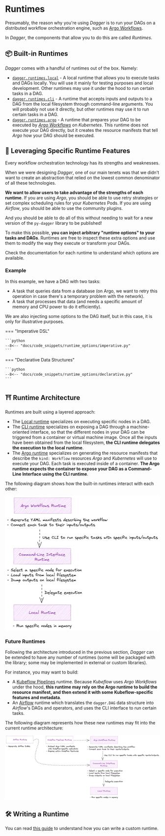# Runtimes

Presumably, the reason why you're using _Dagger_ is to run your DAGs on a distributed workflow orchestration engine, such as [Argo Workflows](https://argoproj.github.io/workflows/).

In _Dagger_, the components that allow you to do this are called _Runtimes_.

## 📦 Built-in Runtimes

_Dagger_ comes with a handful of runtimes out of the box. Namely:

- [`dagger.runtimes.local`](local.md) - A local runtime that allows you to execute tasks and DAGs locally. You will use it mainly for testing purposes and local development. Other runtimes may use it under the hood to run certain tasks in a DAG.
- [`dagger.runtimes.cli`](cli.md) - A runtime that accepts inputs and outputs to a DAG from the local filesystem through command-line arguments. You will probably not use it directly, but other runtimes may use it to run certain tasks in a DAG.
- [`dagger.runtimes.argo`](argo.md) - A runtime that prepares your DAG to be executed by [_Argo Workflows_](https://argoproj.github.io/workflows/) on _Kubernetes_. This runtime does not execute your DAG directly, but it creates the resource manifests that tell _Argo_ how your DAG should be executed.

## 🎯 Leveraging Specific Runtime Features

Every workflow orchestration technology has its strengths and weaknesses.

When we were designing _Dagger_, one of our main tenets was that we didn't want to create an abstraction that relied on the lowest common denominator of all these technologies.

__We want to allow users to take advantage of the strengths of each runtime__. If you are using _Argo_, you should be able to use retry strategies or set complex scheduling rules for your _Kubernetes_ Pods. If you are using _Airflow_, you should be able to use the community plugins.

And you should be able to do all of this without needing to wait for a new version of the `py-dagger` library to be published!

To make this possible, __you can inject arbitrary "runtime options" to your tasks and DAGs__. Runtimes are free to inspect these extra options and use them to modify the way they execute or transform your DAGs.

Check the documentation for each runtime to understand which options are available.


### Example

In this example, we have a DAG with two tasks:

- A task that queries data from a database (on Argo, we want to retry this operation in case there's a temporary problem with the network).
- A task that processes that data (and needs a specific amount of memory and CPU power to do it efficiently).

We are also injecting some options to the DAG itself, but in this case, it is only for illustrative purposes.

=== "Imperative DSL"

    ```python
    --8<-- "docs/code_snippets/runtime_options/imperative.py"
    ```

=== "Declarative Data Structures"

    ```python
    --8<-- "docs/code_snippets/runtime_options/declarative.py"
    ```


## ⛩️ Runtime Architecture

Runtimes are built using a layered approach:

- The [Local runtime](local.md) specializes on executing specific nodes in a DAG.
- The [CLI runtime](cli.md) specializes on exposing a DAG through a machine-oriented interface, so that the different nodes in your DAG can be triggered from a container or virtual machine image. Once all the inputs have been obtained from the local filesystem, __the CLI runtime delegates the execution to the local runtime__.
- The [Argo runtime](argo.md) specializes on generating the resource manifests that describe the `kind: Workflow` resources _Argo_ and _Kubernetes_ will use to execute your DAG. Each task is executed inside of a container. __The Argo runtime expects the container to expose your DAG as a Command-Line Interface using the CLI runtime__.

The following diagram shows how the built-in runtimes interact with each other:

[![built-in runtimes](../../assets/images/diagrams/runtimes_built_in.png)](../../assets/images/diagrams/runtimes_built_in.png)


### Future Runtimes

Following the architecture introduced in the previous section, _Dagger_ can be extended to have any number of runtimes (some will be packaged with the library; some may be implemented in external or custom libraries).

For instance, you may want to build:

- A [Kubeflow Pipelines](https://www.kubeflow.org/docs/components/pipelines/overview/pipelines-overview/) runtime. Because _Kubeflow_ uses _Argo Workflows_ under the hood, __this runtime may rely on the Argo runtime to build the resource manifest, and then extend it with some Kubeflow-specific features and metadata__.
- An [Airflow](https://airflow.apache.org/) runtime which translates the `dagger.DAG` data structure into _Airflow_'s DAGs and operators, and uses the CLI interface to run certain tasks.


The following diagram represents how these new runtimes may fit into the current runtime architecture:

[![runtimes](../../assets/images/diagrams/runtimes.png)](../../assets/images/diagrams/runtimes.png)


## 🛠️ Writing a Runtime

You can read [this guide](write-your-own.md) to understand how you can write a custom runtime.

